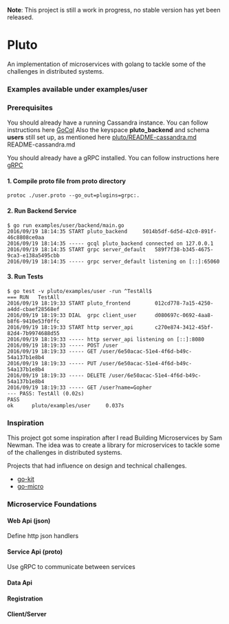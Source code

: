 **Note**: This project is still a work in progress, no stable version has yet been released.

# Pluto
An implementation of microservices with golang to tackle some of the challenges in distributed systems.

### Examples available under examples/user


### Prerequisites
You should already have a running Cassandra instance. You can follow instructions here [GoCql](https://academy.datastax.com/resources/getting-started-apache-cassandra-and-go)
Also the keyspace **pluto_backend** and schema **users** still set up, as mentioned here [pluto/README-cassandra.md](../../README-cassandra.md)
README-cassandra.md

You should already have a gRPC installed. You can follow instructions here [gRPC](http://www.grpc.io/docs/quickstart/go.html#prerequisites)

#### 1. Compile proto file from proto directory
```
protoc ./user.proto --go_out=plugins=grpc:.
```
#### 2. Run Backend Service
```
$ go run examples/user/backend/main.go
2016/09/19 18:14:35 START pluto_backend 	5014b5df-6d5d-42c0-891f-46c8808ce0aa
2016/09/19 18:14:35 ----- gcql pluto_backend connected on 127.0.0.1
2016/09/19 18:14:35 START grpc server_default 	589f7f38-b345-4675-9ca3-e138a5495cbb
2016/09/19 18:14:35 ----- grpc server_default listening on [::]:65060
```
#### 3. Run Tests
```
$ go test -v pluto/examples/user -run ^TestAll$
=== RUN   TestAll
2016/09/19 18:19:33 START pluto_frontend        012cd778-7a15-4250-a4dd-cbaef28568ef
2016/09/19 18:19:33 DIAL  grpc client_user      d080697c-0692-4aa8-b8f6-9410e53f0ffc
2016/09/19 18:19:33 START http server_api       c270e874-3412-45bf-82d4-7b9974688d55
2016/09/19 18:19:33 ----- http server_api listening on [::]:8080
2016/09/19 18:19:33 ----- POST /user
2016/09/19 18:19:33 ----- GET /user/6e50acac-51e4-4f6d-b49c-54a137b1e8b4
2016/09/19 18:19:33 ----- PUT /user/6e50acac-51e4-4f6d-b49c-54a137b1e8b4
2016/09/19 18:19:33 ----- DELETE /user/6e50acac-51e4-4f6d-b49c-54a137b1e8b4
2016/09/19 18:19:33 ----- GET /user?name=Gopher
--- PASS: TestAll (0.02s)
PASS
ok      pluto/examples/user     0.037s
```

### Inspiration
This project got some inspiration after I read Building Microservices by Sam Newman.
The idea was to create a library for microservices to tackle some of the challenges in distributed systems.

Projects that had influence on design and technical challenges.
- [go-kit](https://github.com/go-kit/kit)
- [go-micro](https://github.com/myodc/go-micro)

### Microservice Foundations

#### Web Api (json)
Define http json handlers

#### Service Api (proto)
Use gRPC to communicate between services

#### Data Api

#### Registration

#### Client/Server
